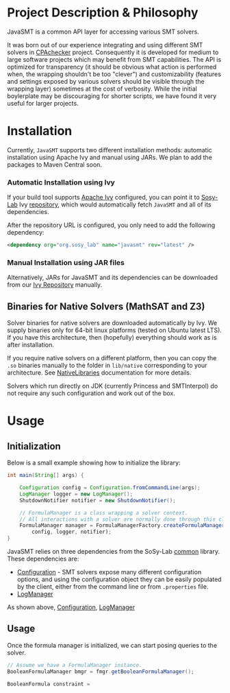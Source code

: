 # Project Description & Philosophy

JavaSMT is a common API layer for accessing various SMT solvers.

It was born out of our experience integrating and using different SMT solvers
in [CPAchecker](http://cpachecker.sosy-lab.org/) project.
Consequently it is developed for medium to large software projects which may
benefit from SMT capabilities.
The API is optimized for transparency (it should be obvious what action is
performed when, the wrapping shouldn't be too "clever") and customizability
(features and settings exposed by various solvers should be visible through the
wrapping layer) sometimes at the cost of verbosity.
While the initial boylerplate may be discouraging for shorter scripts,
we have found it very useful for larger projects.

# Installation

Currently, `JavaSMT` supports two different installation methods:
automatic installation using Apache Ivy and manual using JARs.
We plan to add the packages to Maven Central soon.

### Automatic Installation using Ivy

If your build tool supports [Apache Ivy](http://ant.apache.org/ivy/) configured,
you can point it to [Sosy-Lab](http://www.sosy-lab.org/) Ivy
[repository](IvyRepository), which would automatically fetch
`JavaSMT` and all of its dependencies.

After the repository URL is configured, you only need to add the following
dependency:

```xml
<dependency org="org.sosy_lab" name="javasmt" rev="latest" />
```

### Manual Installation using JAR files

Alternatively, JARs for JavaSMT and its dependencies can be downloaded from our
[Ivy Repository](IvyRepository) manually.

## Binaries for Native Solvers (MathSAT and Z3)

Solver binaries for native solvers are downloaded automatically by Ivy.
We supply binaries only for 64-bit linux platforms
(tested on Ubuntu latest LTS).
If you have this architecture, then (hopefully) everything should work as is after
installation.

If you require native solvers on a different platform, then you can copy the
`.so` binaries manually to the folder in `lib/native` corresponding to your
architecture.
See [NativeLibraries](NativeLibraries) documentation for more details.

Solvers which run directly on JDK (currently Princess and SMTInterpol)
do not require any such configuration and work out of the box.

# Usage

## Initialization

Below is a small example showing how to initialize the library:

```java
int main(String[] args) {

    Configuration config = Configuration.fromCommandLine(args);
    LogManager logger = new LogManager();
    ShutdownNotifier notifier = new ShutdownNotifier();

    // FormulaManager is a class wrapping a solver context.
    // All interactions with a solver are normally done through this class.
    FormulaManager manager = FormulaManagerFactory.createFormulaManager
        config, logger, notifier);
}
```

JavaSMT relies on three dependencies from the SoSy-Lab [common](common) library.
These dependencies are:

 - [Configuration](Configuration) - SMT solvers expose many different
    configuration options, and using the configuration object they can be
    easily populated by the client, either from the command line or from 
    `.properties` file.
 - [LogManager](LogManager) 

As shown above, [Configuration](Configuration), [LogManager](LogManager)


## Usage

Once the formula manager is initialized, we can start posing queries to the
solver.

```java
// Assume we have a FormulaManager instance.
BooleanFormulaManager bmgr = fmgr.getBooleanFormulaManager();

BooleanFormula constraint = 

```


[ShutdownNotifier]: https://sosy-lab.github.io/java-common-lib/api/org/sosy_lab/common/ShutdownNotifier.html
[NativeLibraries]: https://sosy-lab.github.io/java-common-lib/api/org/sosy_lab/common/NativeLibraries.html
[Configuration]: https://sosy-lab.github.io/java-common-lib/api/org/sosy_lab/common/configuration/package-summary.html
[LogManager]: https://sosy-lab.github.io/java-common-lib/api/index.html?org/sosy_lab/common/configuration/package-summary.html
[FormulaManagerFactory]: http://sosy-lab.github.io/java-smt/api/org/sosy_lab/solver/FormulaManagerFactory.html
[IvyRepository]: http://www.sosy-lab.org/ivy
